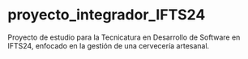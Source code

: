 # proyecto_integrador_IFTS24
 Proyecto de estudio para la Tecnicatura en Desarrollo de Software en IFTS24, enfocado en la gestión de una cervecería artesanal.

